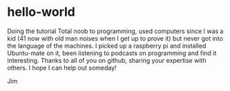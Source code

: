 # hello-world
Doing the tutorial
Total noob to programming, used computers since I was a kid (41 now with old man noises when I get up to prove it) but never got into the language of the machines.  I picked up a raspberry pi and installed Ubuntu-mate on it, been listening to podcasts on programming and find it interesting.  Thanks to all of you on github, sharing your expertise with others.  I hope I can help out someday!

Jim
